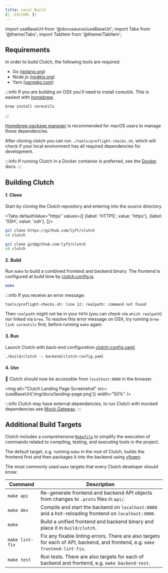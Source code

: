 ```yaml
---
title: Local Build
{{ .EditURL }}
---
```


import useBaseUrl from '@docusaurus/useBaseUrl';
import Tabs from '@theme/Tabs';
import TabItem from '@theme/TabItem';

## Requirements

In order to build Clutch, the following tools are required:

- Go ([golang.org](https://golang.org/doc/install))
- Node.js ([nodejs.org](https://nodejs.org/tr/download/package-manager/))
- Yarn ([yarnpkg.com](https://classic.yarnpkg.com/en/docs/install))

:::info
If you are building on OSX you'll need to install coreutils. This is easiest with [homebrew](https://brew.sh/).
```bash
brew install coreutils
```
:::

[Homebrew package manager](http://brew.sh/) is recommended for macOS users to manage these dependencies.

After cloning clutch you can run `./tools/preflight-checks.sh`,
which will check if your local environment has all required dependencies for development.

:::info
If running Clutch in a Docker container is preferred, see the [Docker](/docs/getting-started/docker) docs.
:::

## Building Clutch

#### 1. Clone
Start by cloning the Clutch repository and entering into the source directory.

<Tabs
  defaultValue="https"
  values={[
    {label: 'HTTPS', value: 'https'},
    {label: 'SSH', value: 'ssh'},
  ]}>

<TabItem value="https">

```bash
git clone https://github.com/lyft/clutch
cd clutch
```

</TabItem>
<TabItem value="ssh">

```bash
git clone git@github.com:lyft/clutch
cd clutch
```

</TabItem>
</Tabs>

#### 2. Build

Run `make` to build a combined frontend and backend binary. The frontend is configured at build time by [clutch.config.js](https://github.com/lyft/clutch/blob/main/frontend/packages/app/src/clutch.config.js).

```bash
make
```

:::info
If you receive an error message:
```
tools/preflight-checks.sh: line 12: realpath: command not found
```
Then `realpath` might not be in your `PATH` (you can check via `which realpath`) nor linked via `brew`.  To resolve this error message on OSX, try running `brew link coreutils` first, before running `make` again.

#### 3. Run
Launch Clutch with back-end configuration [clutch-config.yaml](https://github.com/lyft/clutch/blob/main/backend/clutch-config.yaml).

```bash
./build/clutch -c backend/clutch-config.yaml
```

#### 4. Use
:tada: Clutch should now be accessible from `localhost:8080` in the browser.

<img alt="Clutch Landing Page Screenshot" src={useBaseUrl('img/docs/landing-page.png')} width="50%" />

:::info
Clutch may have external dependencies, to run Clutch with mocked dependencies see [Mock Gateway](/docs/getting-started/mock-gateway).
:::


## Additional Build Targets

Clutch includes a comprehensive [`Makefile`](https://github.com/lyft/clutch/blob/main/Makefile) to simplify the execution of commands related to compiling, testing, and executing tools in the project.

The default target, e.g. running `make` in the root of Clutch, builds the frontend first and then packages it into the backend using [vfsgen](https://github.com/shurcooL/vfsgen).

The most commonly used `make` targets that every Clutch developer should know:

| Command | Description |
| --- | --- |
| `make api` | Re-generate frontend and backend API objects from changes to `.proto` files in `api/`.  |
| `make dev` | Compile and start the backend on `localhost:8080` and a hot-reloading frontend on `localhost:3000`. |
| `make` | Build a unified frontend and backend binary and place it in `build/clutch`. |
| `make lint-fix` | Fix any fixable linting errors. There are also targets for each of API, backend, and frontend, e.g. `make frontend-lint-fix`. |
| `make test` | Run tests. There are also targets for each of backend and frontend, e.g. `make backend-test`. |
